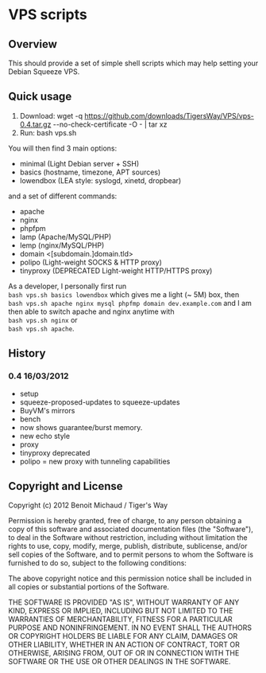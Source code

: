 # VPS scripts

## Overview

This should provide a set of simple shell scripts which may help setting your
Debian Squeeze VPS.

## Quick usage

1. Download: wget -q https://github.com/downloads/TigersWay/VPS/vps-0.4.tar.gz --no-check-certificate -O - | tar xz
2. Run: bash vps.sh

You will then find 3 main options:

* minimal (Light Debian server + SSH)
* basics (hostname, timezone, APT sources)
* lowendbox (LEA style: syslogd, xinetd, dropbear)

and a set of different commands:

* apache
* nginx
* phpfpm
* lamp (Apache/MySQL/PHP)
* lemp (nginx/MySQL/PHP)
* domain <[subdomain.]domain.tld>
* polipo (Light-weight SOCKS & HTTP proxy)
* tinyproxy (DEPRECATED Light-weight HTTP/HTTPS proxy)

As a developer, I personally first run  
`bash vps.sh basics lowendbox` which gives me a light (~ 5M) box, then  
`bash vps.sh apache nginx mysql phpfmp domain dev.example.com` and I am then able to switch apache and nginx anytime with  
`bash vps.sh nginx` or  
`bash vps.sh apache`.

## History

### 0.4 16/03/2012
* setup
 * squeeze-proposed-updates to squeeze-updates
 * BuyVM's mirrors
* bench
 * now shows guarantee/burst memory.
 * new echo style
* proxy
 * tinyproxy deprecated
 * polipo = new proxy with tunneling capabilities

## Copyright and License

Copyright (c) 2012 Benoit Michaud / Tiger's Way

Permission is hereby granted, free of charge, to any person obtaining a copy
of this software and associated documentation files (the "Software"), to deal
in the Software without restriction, including without limitation the rights
to use, copy, modify, merge, publish, distribute, sublicense, and/or sell
copies of the Software, and to permit persons to whom the Software is
furnished to do so, subject to the following conditions:

The above copyright notice and this permission notice shall be included in
all copies or substantial portions of the Software.

THE SOFTWARE IS PROVIDED "AS IS", WITHOUT WARRANTY OF ANY KIND, EXPRESS OR
IMPLIED, INCLUDING BUT NOT LIMITED TO THE WARRANTIES OF MERCHANTABILITY,
FITNESS FOR A PARTICULAR PURPOSE AND NONINFRINGEMENT. IN NO EVENT SHALL THE
AUTHORS OR COPYRIGHT HOLDERS BE LIABLE FOR ANY CLAIM, DAMAGES OR OTHER
LIABILITY, WHETHER IN AN ACTION OF CONTRACT, TORT OR OTHERWISE, ARISING FROM,
OUT OF OR IN CONNECTION WITH THE SOFTWARE OR THE USE OR OTHER DEALINGS IN
THE SOFTWARE.
